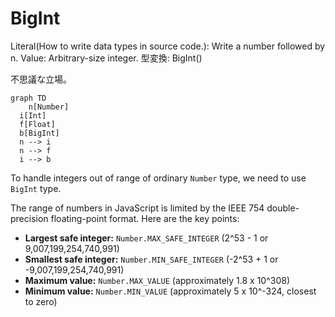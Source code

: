 # BigInt

Literal(How to write data types in source code.): Write a number followed by n.
Value: Arbitrary-size integer.
型変換: BigInt()

不思議な立場。

```mermaid
graph TD
	n[Number]
  i[Int]
  f[Float]
  b[BigInt]
  n --> i
  n --> f
  i --> b
```

To handle integers out of range of ordinary `Number` type, we need to use `BigInt` type.

The range of numbers in JavaScript is limited by the IEEE 754 double-precision floating-point format. Here are the key points:

- **Largest safe integer:** `Number.MAX_SAFE_INTEGER` (2^53 - 1 or 9,007,199,254,740,991)
- **Smallest safe integer:** `Number.MIN_SAFE_INTEGER` (-2^53 + 1 or -9,007,199,254,740,991)
- **Maximum value:** `Number.MAX_VALUE` (approximately 1.8 x 10^308)
- **Minimum value:** `Number.MIN_VALUE` (approximately 5 x 10^-324, closest to zero)